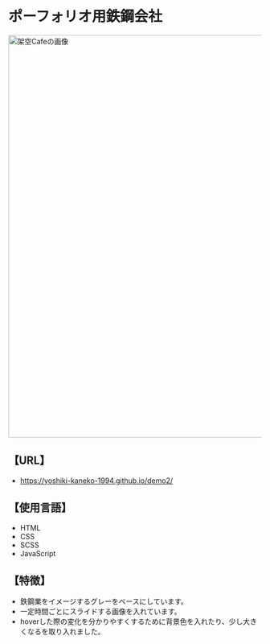 # ポーフォリオ用鉄鋼会社  

<img src='https://github.com/user-attachments/assets/ce5f3085-870d-4171-a166-25c9fd5a3611' alt='架空Cafeの画像' width='800px'>  

## 【URL】  
- https://yoshiki-kaneko-1994.github.io/demo2/

## 【使用言語】
- HTML  
- CSS  
- SCSS  
- JavaScript  

## 【特徴】  
- 鉄鋼業をイメージするグレーをベースにしています。  
- 一定時間ごとにスライドする画像を入れています。  
- hoverした際の変化を分かりやすくするために背景色を入れたり、少し大きくなるを取り入れました。
